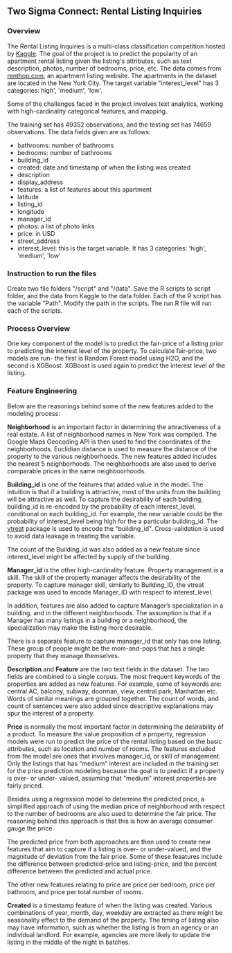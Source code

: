 ## Two Sigma Connect: Rental Listing Inquiries

### Overview
The Rental Listing Inquiries is a multi-class classification competition hosted by [Kaggle](https://www.kaggle.com/c/two-sigma-connect-rental-listing-inquiries).  The goal of the project is to predict the popularity of an apartment rental listing given the listing's attributes, such as text description, photos, number of bedrooms, price, etc. The data comes from [renthop.com](https://www.renthop.com/), an apartment listing website.  The apartments in the dataset are located in the New York City.  The target variable "interest_level" has 3 categories: high', 'medium', 'low'.

Some of the challenges faced in the project involves text analytics, working with high-cardinality categorical features, and mapping.

The training set has 49352 observations, and the testing set has 74659 observations.
The data fields given are as follows:
* bathrooms: number of bathrooms
* bedrooms: number of bathrooms
* building_id
* created: date and timestamp of when the listing was created
* description
* display_address
* features: a list of features about this apartment
* latitude
* listing_id
* longitude
* manager_id
* photos: a list of photo links
* price: in USD
* street_address
* interest_level: this is the target variable. It has 3 categories: 'high', 'medium', 'low'

### Instruction to run the files
Create two file folders "/script" and "/data". Save the R scripts to script folder, and the data from Kaggle to the data folder.
Each of the R script has the variable "Path".   Modify the path in the scripts.  The run.R file will run each of the scripts.

### Process Overview
One key component of the model is to predict the fair-price of a listing prior to predicting the interest level of the property.  To calculate fair-price, two models are run- the first is Random Forest model using H2O, and the second is XGBoost.  XGBoost is used again to predict the interest level of the listing.  

### Feature Engineering
Below are the reasonings behind some of the new features added to the modeling process:  

**Neighborhood** is an important factor in determining the attractiveness of a real estate.   A list of neighborhood names in New York was compiled.  The Google Maps Geocoding API is then used to find the coordinates of the neighborhoods.  Euclidian distance is used to measure the distance of the property to the various neighborhoods.  The new features added includes the nearest 5 neighborhoods.  The neighborhoods are also used to derive comparable prices in the same neighboorhoods.   

**Building_id** is one of the features that added value in the model.  The intuition is that if a building is attractive, most of the units from the building will be attractive as well.  To capture the desirability of each building, building_id is re-encoded by the probability of each interest_level, conditional on each building_id.  For example, the new variable could be the probability of interest_level being high for the a particular building_id.  The [vtreat](https://arxiv.org/pdf/1611.09477.pdf) package is used to encode the "building_id". Cross-validation is used to avoid data leakage in treating the variable.

The count of the Building_id was also added as a new feature since interest_level might be affected by supply of the building.  

**Manager_id** is the other high-cardinality feature.  Property management is a skill.  The skill of the property manager affects the desirability of the property.  To capture manager skill, similarly to Building_ID, the vtreat package was used to encode Manager_ID with respect to interest_level.  

In addition, features are also added to capture Manager’s specialization in a building, and in the different neighborhoods.  The assumption is that if a Manager has many listings in a building or a neighborhood, the specialization may make the listing more desirable.  

There is a separate feature to capture manager_id that only has one listing.  These group of people might be the mom-and-pops that has a single property that they manage themselves.  

**Description** and **Feature** are the two text fields in the dataset.  The two fields are combined to a single corpus.  The most frequent keywords of the properties are added as new features.  For example, some of keywords are: central AC, balcony, subway, doorman, view, central park, Manhattan etc.  Words of similar meanings are grouped together.  The count of words, and count of sentences were also added since descriptive explanations may spur the interest of a property.  

**Price** is normally the most important factor in determining the desirability of a product.  To measure the value proposition of a property, regression models were run to predict the price of the rental listing based on the basic attributes, such as location and number of rooms.  The features excluded from the model are ones that involves manager_id, or skill of management.  Only the listings that has “medium” interest are included in the training set for the price prediction modeling because the goal is to predict if a property is over- or under- valued, assuming that “medium” interest properties are fairly priced.    

Besides using a regression model to determine the predicted price, a simplified approach of using the median price of neighborhood with respect to the number of bedrooms are also used to determine the fair price.  The reasoning behind this approach is that this is how an average consumer gauge the price.   

The predicted price from both approaches are then used to create new features that aim to capture if a listing is over- or under-valued, and the magnitude of deviation from the fair price.  Some of these feaatures include the difference between predicted-price and listing-price, and the percent difference between the predicted and actual price. 

The other new features relating to price are price per bedroom, price per bathroom, and price per total number of rooms.

**Created** is a timestamp feature of when the listing was created.  Various combinations of year, month, day, weekday are extracted as there might be seasonality effect to the demand of the property.  The timing of listing also may have information, such as whether the listing is from an agency or an individual landlord.  For example, agencies are more likely to update the listing in the middle of the night in batches.  
